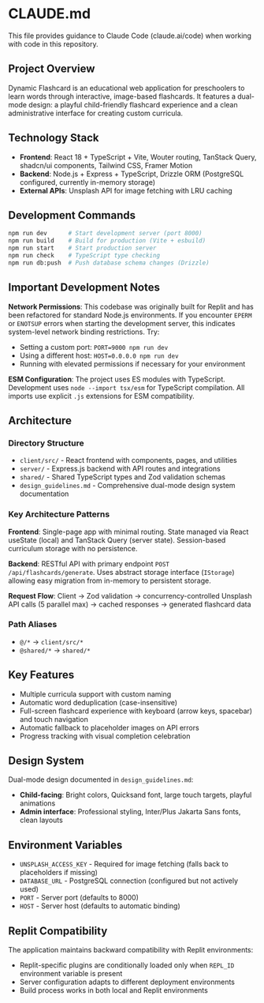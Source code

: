 # CLAUDE.md

This file provides guidance to Claude Code (claude.ai/code) when working with code in this repository.

## Project Overview

Dynamic Flashcard is an educational web application for preschoolers to learn words through interactive, image-based flashcards. It features a dual-mode design: a playful child-friendly flashcard experience and a clean administrative interface for creating custom curricula.

## Technology Stack

- **Frontend**: React 18 + TypeScript + Vite, Wouter routing, TanStack Query, shadcn/ui components, Tailwind CSS, Framer Motion
- **Backend**: Node.js + Express + TypeScript, Drizzle ORM (PostgreSQL configured, currently in-memory storage)
- **External APIs**: Unsplash API for image fetching with LRU caching

## Development Commands

```bash
npm run dev      # Start development server (port 8000)
npm run build    # Build for production (Vite + esbuild)
npm run start    # Start production server
npm run check    # TypeScript type checking
npm run db:push  # Push database schema changes (Drizzle)
```

## Important Development Notes

**Network Permissions**: This codebase was originally built for Replit and has been refactored for standard Node.js environments. If you encounter `EPERM` or `ENOTSUP` errors when starting the development server, this indicates system-level network binding restrictions. Try:
- Setting a custom port: `PORT=9000 npm run dev`
- Using a different host: `HOST=0.0.0.0 npm run dev`
- Running with elevated permissions if necessary for your environment

**ESM Configuration**: The project uses ES modules with TypeScript. Development uses `node --import tsx/esm` for TypeScript compilation. All imports use explicit `.js` extensions for ESM compatibility.

## Architecture

### Directory Structure
- `client/src/` - React frontend with components, pages, and utilities
- `server/` - Express.js backend with API routes and integrations
- `shared/` - Shared TypeScript types and Zod validation schemas
- `design_guidelines.md` - Comprehensive dual-mode design system documentation

### Key Architecture Patterns

**Frontend**: Single-page app with minimal routing. State managed via React useState (local) and TanStack Query (server state). Session-based curriculum storage with no persistence.

**Backend**: RESTful API with primary endpoint `POST /api/flashcards/generate`. Uses abstract storage interface (`IStorage`) allowing easy migration from in-memory to persistent storage.

**Request Flow**: Client → Zod validation → concurrency-controlled Unsplash API calls (5 parallel max) → cached responses → generated flashcard data

### Path Aliases
- `@/*` → `client/src/*`
- `@shared/*` → `shared/*`

## Key Features

- Multiple curricula support with custom naming
- Automatic word deduplication (case-insensitive)
- Full-screen flashcard experience with keyboard (arrow keys, spacebar) and touch navigation
- Automatic fallback to placeholder images on API errors
- Progress tracking with visual completion celebration

## Design System

Dual-mode design documented in `design_guidelines.md`:
- **Child-facing**: Bright colors, Quicksand font, large touch targets, playful animations
- **Admin interface**: Professional styling, Inter/Plus Jakarta Sans fonts, clean layouts

## Environment Variables

- `UNSPLASH_ACCESS_KEY` - Required for image fetching (falls back to placeholders if missing)
- `DATABASE_URL` - PostgreSQL connection (configured but not actively used)
- `PORT` - Server port (defaults to 8000)
- `HOST` - Server host (defaults to automatic binding)

## Replit Compatibility

The application maintains backward compatibility with Replit environments:
- Replit-specific plugins are conditionally loaded only when `REPL_ID` environment variable is present
- Server configuration adapts to different deployment environments
- Build process works in both local and Replit environments
